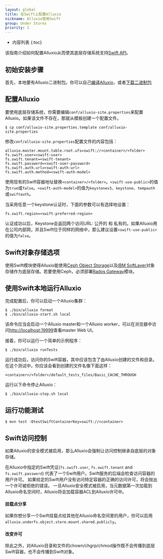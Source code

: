 ```yaml
---
layout: global
title: 在Swift上配置Alluxio
nickname: Alluxio使用Swift
group: Under Stores
priority: 1
---
```


* 内容列表
{:toc}

该指南介绍如何配置Alluxio从而使其底层存储系统支持[Swift API](http://docs.openstack.org/developer/swift/)。

## 初始安装步骤
  
首先，本地要有Alluxio二进制包。你可以自己[编译Alluxio](Building-Alluxio-From-Source.html)，或者[下载二进制包](Running-Alluxio-Locally.html)

## 配置Alluxio

要使用底层存储系统，你需要编辑`conf/alluxio-site.properties`来配置Alluxio。如果该文件不存在，那就从模板创建一个配置文件。

```console
$ cp conf/alluxio-site.properties.template conf/alluxio-site.properties
```

修改`conf/alluxio-site.properties`配置文件的内容包括：
  
```properties
alluxio.master.mount.table.root.ufs=swift://<container>/<folder>
fs.swift.user=<swift-user>
fs.swift.tenant=<swift-tenant>
fs.swift.password=<swift-user-password>
fs.swift.auth.url=<swift-auth-url>
fs.swift.auth.method=<swift-auth-model>
```

使用现有的Swift容器地址替换`<container>/<folder>`。`<swift-use-public>`的值为`true`或`false`。`<swift-auth-model>`的值为`keystonev3`、`keystone`、`tempauth`或`swiftauth`。 

当采用任意一个keystone认证时，下面的参数可以有选择地设置： 

```properties
fs.swift.region=<swift-preferred-region>
```

认证成功以后，Keystone会返回两个访问URL: 公开的 和 私有的。如果Alluxio用在公司内部网，并且Swift位于同样的网络中，那么建议设置`<swift-use-public>`的值为`false`。

## Swift对象存储选项

使用Swift模块使得Alluxio能使用[Ceph Object Storage](https://ceph.com/ceph-storage/object-storage/)以及[IBM SoftLayer](http://www.softlayer.com/object-storage)对象存储作为底层存储。若要使用Ceph，必须部署[Rados Gateway](http://docs.ceph.com/docs/master/radosgw/)模块。

## 使用Swift本地运行Alluxio

完成配置后，你可以启动一个Alluxio集群：

```console
$ ./bin/alluxio format
$ ./bin/alluxio-start.sh local
```

该命令应当会启动一个Alluxio master和一个Alluxio worker，可以在浏览器中访问[http://localhost:19999](http://localhost:19999)查看master Web UI。

接着，你可以运行一个简单的示例程序：

```console
$ ./bin/alluxio runTests
```

运行成功后，访问你的Swift容器，其中应该包含了由Alluxio创建的文件和目录。在这个测试中，你应该会看到创建的文件名像下面这样：

```
<container>/<folder>/default_tests_files/Basic_CACHE_THROUGH
```

运行以下命令停止Alluxio：

```console
$ ./bin/alluxio-stop.sh local
```

## 运行功能测试  

```console
$ mvn test -DtestSwiftContainerKey=swift://<container>
```

## Swift访问控制

如果Alluxio的安全模式被启用，那么Alluxio会强制让访问控制继承自底层的对象存储。

在Alluxio中指定的Swift凭证(`fs.swift.user`, `fs.swift.tenant` and `fs.swift.password`) 代表了一个Swift用户。Swift服务的后端会检查访问容器的用户许可。
如果给定的Swift用户没有访问特定容器的正确的访问许可，将会抛出一个许可被拒绝的错误。
一旦Alluxio安全模式被启用，当元数据第一次加载到Alluxio命名空间时，Alluxio将会加载容器ACL到Alluxio许可中。

#### 挂载点分享
如果你想分享一个Swift挂载点给其他在Alluxio命名空间里的用户，你可以启用`alluxio.underfs.object.store.mount.shared.publicly`。

#### 改变许可
除此之外，对Alluxio目录和文件的chown/chgrp/chmod操作既不会传播到底层Swift容器，也不会传播到Swift对象。
